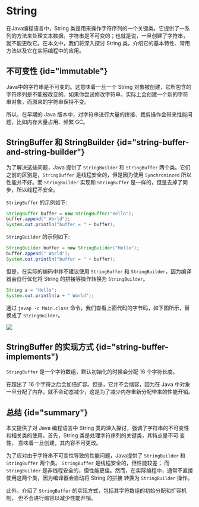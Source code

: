 # String

在Java编程语言中，String 类是用来操作字符序列的一个关键类。它提供了一系列的方法来处理文本数据。字符串是不可变的；也就是说，一旦创建了字符串，
就不能更改它。在本文中，我们将深入探讨 String 类，介绍它的基本特性、常用方法以及它在实际编程中的应用。

## 不可变性 {id="immutable"}

Java中的字符串是不可变的。这意味着一旦一个 String 对象被创建，它所包含的字符序列是不能被改变的。如果你尝试修改字符串，实际上会创建一个新的字符
串对象，而原来的字符串保持不变。

所以，在早期的 Java 版本中，对字符串进行大量的拼接、裁剪操作会带来性能问题，比如内存大量占用、频繁 GC。

## StringBuffer 和 StringBuilder {id="string-buffer-and-string-builder"}

为了解决这些问题，Java 提供了 `StringBuilder` 和 `StringBuffer` 两个类。它们之前的区别是，`StringBuffer` 是线程安全的，但是因为使用
`Synchroninzed` 所以性能并不好。而 `StringBuilder` 实现和 `StringBuffer` 是一样的，但是去掉了同步，所以线程不安全。

`StringBuffer` 的示例如下:
```Java
StringBuffer buffer = new StringBuffer("Hello");
buffer.append(" World");
System.out.println("buffer = " + buffer);
```

`StringBuilder` 的示例如下:
```Java
StringBuilder buffer = new StringBuilder("Hello");
buffer.append(" World");
System.out.println("buffer = " + buffer);
```

但是，在实际的编码中并不建议使用 `StringBuffer` 和 `StringBuilder`，因为编译器会自行优化将 String 的拼接等操作转换为 `StringBuilder`。

```Java
String a = "Hello";
System.out.println(a + " World");
```

通过 `javap -c Main.class` 命令，我们查看上面代码的字节码，如下图所示，替换成了 `StringBuilder`。

![](http://file-linker.oss-cn-hangzhou.aliyuncs.com/yYcNkHLSy3M5uuxBtdsy.jpeg)

## StringBuffer 的实现方式 {id="string-buffer-implements"}

`StringBuffer` 是一个字符数组，默认初始化的时候会分配 16 个字符长度。

在超出了 16 个字符之后会加倍扩容。但是，它并不会缩容，因为在 Java 中对象一旦分配了内存，就不会动态减少，这是为了减少内存重新分配带来的性能开销。

## 总结 {id="summary"}

本文提供了对 Java 编程语言中 String 类的深入探讨，强调了字符串的不可变性和相关类的使用。首先，String 类是处理字符序列的关键类，其特点是不可
变性， 意味着一旦创建，其内容不可更改。

为了应对由于字符串不可变性导致的性能问题，Java提供了 `StringBuilder` 和 `StringBuffer` 两个类。 `StringBuffer` 是线程安全的，但性能较差；
而 `StringBuilder` 是非线程安全的，但性能更佳。然而，在实际编程中，通常不直接使用这两个类，因为编译器会自动将 String 的拼接 转换为
`StringBuilder` 操作。

此外，介绍了 `StringBuffer` 的实现方式，包括其字符数组的初始分配和扩容机制， 但不会进行缩容以减少性能开销。